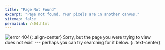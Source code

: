 ```yaml
---
title: "Page Not Found"
excerpt: "Page not found. Your pixels are in another canvas."
sitemap: false
permalink: /404.html
---
```

![error 404](https://image.flaticon.com/icons/svg/564/564772.svg){: .align-center}
Sorry, but the page you were trying to view does not exist --- perhaps you can try searching for it below.
{: .text-center}

<script>
  var GOOG_FIXURL_LANG = 'en';
  var GOOG_FIXURL_SITE = '{{ site.url }}'
</script>
<script src="https://linkhelp.clients.google.com/tbproxy/lh/wm/fixurl.js">
</script>
